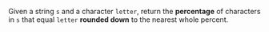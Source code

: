 Given a string `s` and a character `letter`, return the **percentage** of characters in `s` that equal `letter` **rounded down** to the nearest whole percent.